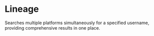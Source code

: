 # Lineage
Searches multiple platforms simultaneously for a specified username, providing comprehensive results in one place.

